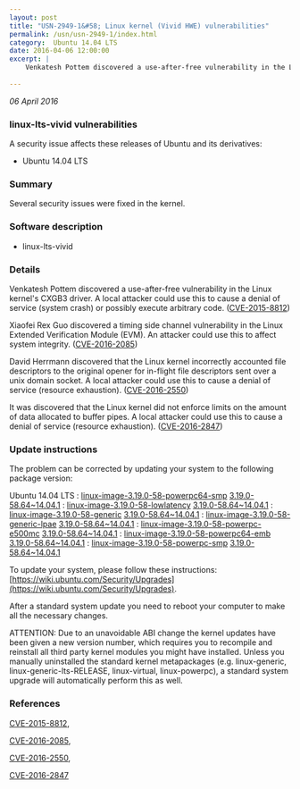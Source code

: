 ```yaml
---
layout: post
title: "USN-2949-1&#58; Linux kernel (Vivid HWE) vulnerabilities"
permalink: /usn/usn-2949-1/index.html
category:  Ubuntu 14.04 LTS
date: 2016-04-06 12:00:00
excerpt: |
    Venkatesh Pottem discovered a use-after-free vulnerability in the Linux kernel&#39;s CXGB3 driver. A local attacker could use this to cause a denial of service (system crash) or possibly execute arbitrary code. ([CVE-2015-8812](http://people.ubuntu.com/~ubuntu-security/cve/CVE-2015-8812))
    
--- 
```

 
 

*06 April 2016*

### linux-lts-vivid vulnerabilities

A security issue affects these releases of Ubuntu and its derivatives:

* Ubuntu 14.04 LTS

### Summary

Several security issues were fixed in the kernel. 

### Software description

* linux-lts-vivid 

### Details

Venkatesh Pottem discovered a use-after-free vulnerability in the Linux kernel&#39;s CXGB3 driver. A local attacker could use this to cause a denial of service (system crash) or possibly execute arbitrary code. ([CVE-2015-8812](http://people.ubuntu.com/~ubuntu-security/cve/CVE-2015-8812))

Xiaofei Rex Guo discovered a timing side channel vulnerability in the Linux Extended Verification Module (EVM). An attacker could use this to affect system integrity. ([CVE-2016-2085](http://people.ubuntu.com/~ubuntu-security/cve/CVE-2016-2085))

David Herrmann discovered that the Linux kernel incorrectly accounted file descriptors to the original opener for in-flight file descriptors sent over a unix domain socket. A local attacker could use this to cause a denial of service (resource exhaustion). ([CVE-2016-2550](http://people.ubuntu.com/~ubuntu-security/cve/CVE-2016-2550))

It was discovered that the Linux kernel did not enforce limits on the amount of data allocated to buffer pipes. A local attacker could use this to cause a denial of service (resource exhaustion). ([CVE-2016-2847](http://people.ubuntu.com/~ubuntu-security/cve/CVE-2016-2847)) 

### Update instructions

The problem can be corrected by updating your system to the following package version:

Ubuntu 14.04 LTS
 : [linux-image-3.19.0-58-powerpc64-smp](https://launchpad.net/ubuntu/+source/linux-lts-vivid) <span> [3.19.0-58.64~14.04.1](https://launchpad.net/ubuntu/+source/linux-lts-vivid/3.19.0-58.64~14.04.1) </span> 
 : [linux-image-3.19.0-58-lowlatency](https://launchpad.net/ubuntu/+source/linux-lts-vivid) <span> [3.19.0-58.64~14.04.1](https://launchpad.net/ubuntu/+source/linux-lts-vivid/3.19.0-58.64~14.04.1) </span> 
 : [linux-image-3.19.0-58-generic](https://launchpad.net/ubuntu/+source/linux-lts-vivid) <span> [3.19.0-58.64~14.04.1](https://launchpad.net/ubuntu/+source/linux-lts-vivid/3.19.0-58.64~14.04.1) </span> 
 : [linux-image-3.19.0-58-generic-lpae](https://launchpad.net/ubuntu/+source/linux-lts-vivid) <span> [3.19.0-58.64~14.04.1](https://launchpad.net/ubuntu/+source/linux-lts-vivid/3.19.0-58.64~14.04.1) </span> 
 : [linux-image-3.19.0-58-powerpc-e500mc](https://launchpad.net/ubuntu/+source/linux-lts-vivid) <span> [3.19.0-58.64~14.04.1](https://launchpad.net/ubuntu/+source/linux-lts-vivid/3.19.0-58.64~14.04.1) </span> 
 : [linux-image-3.19.0-58-powerpc64-emb](https://launchpad.net/ubuntu/+source/linux-lts-vivid) <span> [3.19.0-58.64~14.04.1](https://launchpad.net/ubuntu/+source/linux-lts-vivid/3.19.0-58.64~14.04.1) </span> 
 : [linux-image-3.19.0-58-powerpc-smp](https://launchpad.net/ubuntu/+source/linux-lts-vivid) <span> [3.19.0-58.64~14.04.1](https://launchpad.net/ubuntu/+source/linux-lts-vivid/3.19.0-58.64~14.04.1) </span> 

To update your system, please follow these instructions: [https://wiki.ubuntu.com/Security/Upgrades](https://wiki.ubuntu.com/Security/Upgrades).

After a standard system update you need to reboot your computer to make all the necessary changes.

ATTENTION: Due to an unavoidable ABI change the kernel updates have been given a new version number, which requires you to recompile and reinstall all third party kernel modules you might have installed. Unless you manually uninstalled the standard kernel metapackages (e.g. linux-generic, linux-generic-lts-RELEASE, linux-virtual, linux-powerpc), a standard system upgrade will automatically perform this as well. 

### References

 
 [CVE-2015-8812](http://people.ubuntu.com/~ubuntu-security/cve/CVE-2015-8812), 

 [CVE-2016-2085](http://people.ubuntu.com/~ubuntu-security/cve/CVE-2016-2085), 

 [CVE-2016-2550](http://people.ubuntu.com/~ubuntu-security/cve/CVE-2016-2550), 

 [CVE-2016-2847](http://people.ubuntu.com/~ubuntu-security/cve/CVE-2016-2847)
 

